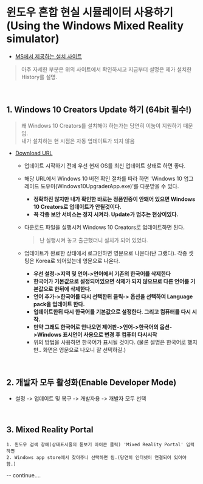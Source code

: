 # 윈도우 혼합 현실 시뮬레이터 사용하기(Using the Windows Mixed Reality simulator)

* [MS에서 제공하는 설치 사이트](https://developer.microsoft.com/en-us/windows/mixed-reality/using_the_windows_mixed_reality_simulator)
  
> 아주 자세한 부분은 위의 사이트에서 확인하시고 지금부터 설명은 제가 설치한 History를 설명.
<br/>

## 1. Windows 10 Creators Update 하기 (64bit 필수!)
> 왜 Windows 10 Creators를 설치해야 하는가는 당연히 이눔이 지원하기 때문임.  
내가 설치하는 현 시점은 자동 업데이트가 되지 않음

 * [Download URL](https://support.microsoft.com/ko-kr/instantanswers/d4efb316-79f0-1aa1-9ef3-dcada78f3fa0/get-the-windows-10-creators-update)
	- 업데이트 시작하기 전에 우선 현재 OS를 최신 업데이트 상태로 하면 좋다.
	- 해당 URL에서 Windows 10 버전 확인 절차를 따라 하면 'Windows 10 업그레이드 도우미(Windows10UpgraderApp.exe)'를 다운받을 수 있다.
		* **정확하진 않지만 내가 확인한 바로는 정품인증이 안돼어 있으면 Windows 10 Creators로 업데이트가 안될것이다.**
		* **꼭 각종 보안 서비스는 정지 시켜라. Update가 멈추는 현상이있다.**
		
	- 다운로드 파일을 실행시켜 Windows 10 Creators로 업데이트하면 된다.
		> 난 실행시켜 놓고 출근했더니 설치가 되어 있었다.
	- 업데이트가 완료한 상태에서 로그인하면 영문으로 나온다(난 그랬다). 각종 셋팅은 Korea로 되어있는데 영문으로 나온다.
		* **우선 설정->지역 및 언어->언어에서 기존의 한국어를 삭제한다**
		* **한국어가 기본값으로 설정되어있으면 삭제가 되지 않으므로 다른 언어를 기본값으로 한뒤에 삭제한다.**
		* **언어 추가->한국어를 다시 선택한뒤 클릭-> 옵션을 선택하여 Language pack을 업데이트 한다.**
		* **업데이트한뒤 다시 한국어를 기본값으로 설정한다. 그리고 컴퓨터를 다시 시작.**
		* **만약 그래도 한국어로 안나오면 제어판->언어->한국어의 옵션->Windows 표시언어 사용으로 변경 후 컴퓨터 다시시작**
		* 위의 방법을 사용하면 한국어가 표시될 것이다. (물론 설명은 한국어로 했지만.. 화면은 영문으로 나오니 잘 선택하길.)  
<br/>

## 2. 개발자 모두 활성화(Enable Developer Mode)
- 설정 -> 업데이트 및 복구 -> 개발자용 -> 개발자 모두 선택
<br/>

## 3. Mixed Reality Portal
	1. 윈도우 검색 창에(상태표시줄의 돋보기 아이콘 클릭) 'Mixed Reality Portal' 입력하면
	2. Windows app store에서 찾아주니 선택하면 됨.(당연히 인터넷이 연결되어 있어야 함.)
   
-- continue....
